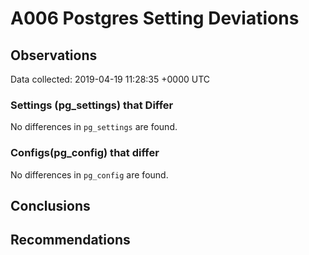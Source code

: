 # A006 Postgres Setting Deviations #

## Observations ##
Data collected: 2019-04-19 11:28:35 +0000 UTC  

### Settings (pg_settings) that Differ ###

No differences in `pg_settings` are found.

### Configs(pg_config) that differ ###

No differences in `pg_config` are found.



## Conclusions ##


## Recommendations ##

